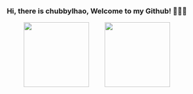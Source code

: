 <h3 align = "center"> Hi, there is chubbylhao, Welcome to my Github! 👋👋👋 </h3>

<!--
**chubbylhao/chubbylhao** is a ✨ _special_ ✨ repository because its `README.md` (this file) appears on your GitHub profile.

Here are some ideas to get you started:

- 🔭 I’m currently working on ...
- 🌱 I’m currently learning ...
- 👯 I’m looking to collaborate on ...
- 🤔 I’m looking for help with ...
- 💬 Ask me about ...
- 📫 How to reach me: ...
- 😄 Pronouns: ...
- ⚡ Fun fact: ...
-->

<div align="center">
<span>  </span>
<img height="150px" src="https://github-readme-stats.vercel.app/api?username=chubbylhao&show_icons=true&theme=dark&count_private=true" />
<span>  </span>
<img height="150px" src="https://github-readme-stats.vercel.app/api/top-langs/?username=chubbylhao&theme=dark&layout=compact&langs_count=8" />
<span>  </span>
</div>
